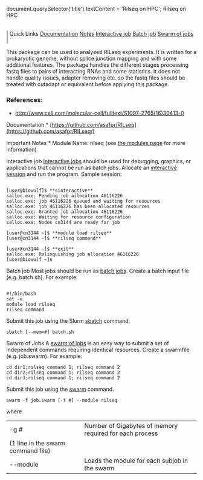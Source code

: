 

document.querySelector('title').textContent = 'Rilseq on HPC';
Rilseq on HPC


|  |
| --- |
| 
Quick Links
[Documentation](#doc)
[Notes](#notes)
[Interactive job](#int) 
[Batch job](#sbatch) 
[Swarm of jobs](#swarm) 
 |

  This package can be used to analyzed RILseq experiments. It is written 
 for a prokaryotic genome, without splice junction mapping and with some 
 additional features. The package handles the different stages processing 
 fastq files to pairs of interacting RNAs and some statistics. It does not 
 handle quality issues, adapter removing etc. so the fastq files should be 
 treated with cutadapt or equivalent before applying this package.


### References:

 * <http://www.cell.com/molecular-cell/fulltext/S1097-2765(16)30413-0>


Documentation * [https://github.com/asafpr/RILseq](https://github.com/asafpr/RILseq/)



Important Notes * Module Name: rilseq (see [the modules 
 page](/apps/modules.html) for more information)





Interactive job
[Interactive jobs](/docs/userguide.html#int) should be used for debugging, graphics, or applications that cannot be run as batch jobs.
Allocate an [interactive session](/docs/userguide.html#int) and run the program. Sample session:



```

[user@biowulf]$ **sinteractive**
salloc.exe: Pending job allocation 46116226
salloc.exe: job 46116226 queued and waiting for resources
salloc.exe: job 46116226 has been allocated resources
salloc.exe: Granted job allocation 46116226
salloc.exe: Waiting for resource configuration
salloc.exe: Nodes cn3144 are ready for job

[user@cn3144 ~]$ **module load rilseq**
[user@cn3144 ~]$ **rilseq command**

[user@cn3144 ~]$ **exit**
salloc.exe: Relinquishing job allocation 46116226
[user@biowulf ~]$

```




Batch job
Most jobs should be run as [batch jobs](/docs/userguide.html#submit).
Create a batch input file (e.g. batch.sh). For example:



```

#!/bin/bash
set -e
module load rilseq
rilseq command
```

Submit this job using the Slurm [sbatch](/docs/userguide.html) command.



```
sbatch [--mem=#] batch.sh
```

Swarm of Jobs 
A [swarm of jobs](/apps/swarm.html) is an easy way to submit a set of independent commands requiring identical resources.
Create a swarmfile (e.g. job.swarm). For example:



```
cd dir1;rilseq command 1; rilseq command 2  
cd dir2;rilseq command 1; rilseq command 2  
cd dir3;rilseq command 1; rilseq command 2
```

Submit this job using the [swarm](/apps/swarm.html) command.



```
swarm -f job.swarm [-t #] --module rilseq
```

where
 

|  |  |
| --- | --- |
| -g *#*  | Number of Gigabytes of memory required for each process 
 (1 line in the swarm command file)  |
| --module  | Loads the module for each subjob in the swarm  |




